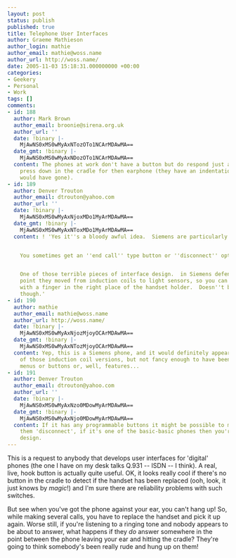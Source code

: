 ```yaml
---
layout: post
status: publish
published: true
title: Telephone User Interfaces
author: Graeme Mathieson
author_login: mathie
author_email: mathie@woss.name
author_url: http://woss.name/
date: 2005-11-03 15:18:31.000000000 +00:00
categories:
- Geekery
- Personal
- Work
tags: []
comments:
- id: 188
  author: Mark Brown
  author_email: broonie@sirena.org.uk
  author_url: ''
  date: !binary |-
    MjAwNS0xMS0wMyAxNTozOTo1NCArMDAwMA==
  date_gmt: !binary |-
    MjAwNS0xMS0wMyAxNDozOTo1NCArMDAwMA==
  content: The phones at work don't have a button but do respond just as well if you
    press down in the cradle for then earphone (they have an indentation where a button
    would have gone).
- id: 189
  author: Denver Trouton
  author_email: dtrouton@yahoo.com
  author_url: ''
  date: !binary |-
    MjAwNS0xMS0wMyAxNjoxMDo1MyArMDAwMA==
  date_gmt: !binary |-
    MjAwNS0xMS0wMyAxNToxMDo1MyArMDAwMA==
  content: ! 'Yes it''s a bloody awful idea.  Siemens are particularly bad for it.


    You sometimes get an ''end call'' type button or ''disconnect'' option in a menu.


    One of those terrible pieces of interface design.  in Siemens defense, at one
    point they moved from induction coils to light sensors, so you can ''hang up''
    with a finger in the right place of the handset holder.  Doesn''t beat a big button
    though.'
- id: 190
  author: mathie
  author_email: mathie@woss.name
  author_url: http://woss.name/
  date: !binary |-
    MjAwNS0xMS0wMyAxNjozMjoyOCArMDAwMA==
  date_gmt: !binary |-
    MjAwNS0xMS0wMyAxNTozMjoyOCArMDAwMA==
  content: Yep, this is a Siemens phone, and it would definitely appear to be one
    of those induction coil versions, but not fancy enough to have been blessed with
    menus or buttons or, well, features...
- id: 191
  author: Denver Trouton
  author_email: dtrouton@yahoo.com
  author_url: ''
  date: !binary |-
    MjAwNS0xMS0wMyAxNzo0MDowMyArMDAwMA==
  date_gmt: !binary |-
    MjAwNS0xMS0wMyAxNjo0MDowMyArMDAwMA==
  content: If it has any programmable buttons it might be possible to make one of
    them 'disconnect', if it's one of the basic-basic phones then you're scuppered.  Daft
    design.
---
```

This is a request to anybody that develops user interfaces for 'digital' phones (the one I have on my desk talks Q.931 -- ISDN -- I think).  A real, live, hook button is actually quite useful.  OK, it looks really cool if there's no button in the cradle to detect if the handset has been replaced (ooh, look, it just knows by <em>magic</em>!) and I'm sure there are reliability problems with such switches.

But see when you've got the phone against your ear, you can't hang up!  So, while making several calls, you have to replace the handset and pick it up again.  Worse still, if you're listening to a ringing tone and nobody appears to be about to answer, what happens if they <em>do</em> answer somewhere in the point between the phone leaving your ear and hitting the cradle?  They're going to think somebody's been really rude and hung up on them!
